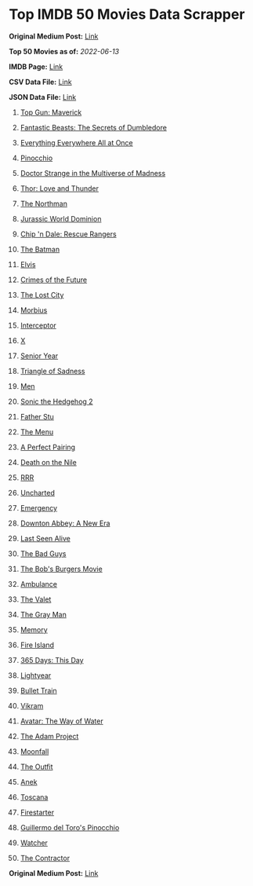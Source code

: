 # Top IMDB 50 Movies Data Scrapper

**Original Medium Post:** [Link](https://medium.com/@nishantsahoo/which-movie-should-i-watch-5c83a3c0f5b1) 

**Top 50 Movies as of:** _2022-06-13_

**IMDB Page:** [Link](http://www.imdb.com/search/title?release_date=2022,2022&title_type=feature)

**CSV Data File:** [Link](/Data/data.csv)

**JSON Data File:** [Link](/Data/data.json)

1. [Top Gun: Maverick](https://www.imdb.com/title/tt1745960/?ref_=adv_li_tt)

2. [Fantastic Beasts: The Secrets of Dumbledore](https://www.imdb.com/title/tt4123432/?ref_=adv_li_tt)

3. [Everything Everywhere All at Once](https://www.imdb.com/title/tt6710474/?ref_=adv_li_tt)

4. [Pinocchio](https://www.imdb.com/title/tt4593060/?ref_=adv_li_tt)

5. [Doctor Strange in the Multiverse of Madness](https://www.imdb.com/title/tt9419884/?ref_=adv_li_tt)

6. [Thor: Love and Thunder](https://www.imdb.com/title/tt10648342/?ref_=adv_li_tt)

7. [The Northman](https://www.imdb.com/title/tt11138512/?ref_=adv_li_tt)

8. [Jurassic World Dominion](https://www.imdb.com/title/tt8041270/?ref_=adv_li_tt)

9. [Chip 'n Dale: Rescue Rangers](https://www.imdb.com/title/tt3513500/?ref_=adv_li_tt)

10. [The Batman](https://www.imdb.com/title/tt1877830/?ref_=adv_li_tt)

11. [Elvis](https://www.imdb.com/title/tt3704428/?ref_=adv_li_tt)

12. [Crimes of the Future](https://www.imdb.com/title/tt14549466/?ref_=adv_li_tt)

13. [The Lost City](https://www.imdb.com/title/tt13320622/?ref_=adv_li_tt)

14. [Morbius](https://www.imdb.com/title/tt5108870/?ref_=adv_li_tt)

15. [Interceptor](https://www.imdb.com/title/tt14174940/?ref_=adv_li_tt)

16. [X](https://www.imdb.com/title/tt13560574/?ref_=adv_li_tt)

17. [Senior Year](https://www.imdb.com/title/tt5315212/?ref_=adv_li_tt)

18. [Triangle of Sadness](https://www.imdb.com/title/tt7322224/?ref_=adv_li_tt)

19. [Men](https://www.imdb.com/title/tt13841850/?ref_=adv_li_tt)

20. [Sonic the Hedgehog 2](https://www.imdb.com/title/tt12412888/?ref_=adv_li_tt)

21. [Father Stu](https://www.imdb.com/title/tt14439896/?ref_=adv_li_tt)

22. [The Menu](https://www.imdb.com/title/tt9764362/?ref_=adv_li_tt)

23. [A Perfect Pairing](https://www.imdb.com/title/tt15215512/?ref_=adv_li_tt)

24. [Death on the Nile](https://www.imdb.com/title/tt7657566/?ref_=adv_li_tt)

25. [RRR](https://www.imdb.com/title/tt8178634/?ref_=adv_li_tt)

26. [Uncharted](https://www.imdb.com/title/tt1464335/?ref_=adv_li_tt)

27. [Emergency](https://www.imdb.com/title/tt13650600/?ref_=adv_li_tt)

28. [Downton Abbey: A New Era](https://www.imdb.com/title/tt11703710/?ref_=adv_li_tt)

29. [Last Seen Alive](https://www.imdb.com/title/tt15004136/?ref_=adv_li_tt)

30. [The Bad Guys](https://www.imdb.com/title/tt8115900/?ref_=adv_li_tt)

31. [The Bob's Burgers Movie](https://www.imdb.com/title/tt7466442/?ref_=adv_li_tt)

32. [Ambulance](https://www.imdb.com/title/tt4998632/?ref_=adv_li_tt)

33. [The Valet](https://www.imdb.com/title/tt4081630/?ref_=adv_li_tt)

34. [The Gray Man](https://www.imdb.com/title/tt1649418/?ref_=adv_li_tt)

35. [Memory](https://www.imdb.com/title/tt11827628/?ref_=adv_li_tt)

36. [Fire Island](https://www.imdb.com/title/tt15218000/?ref_=adv_li_tt)

37. [365 Days: This Day](https://www.imdb.com/title/tt12996154/?ref_=adv_li_tt)

38. [Lightyear](https://www.imdb.com/title/tt10298810/?ref_=adv_li_tt)

39. [Bullet Train](https://www.imdb.com/title/tt12593682/?ref_=adv_li_tt)

40. [Vikram](https://www.imdb.com/title/tt9179430/?ref_=adv_li_tt)

41. [Avatar: The Way of Water](https://www.imdb.com/title/tt1630029/?ref_=adv_li_tt)

42. [The Adam Project](https://www.imdb.com/title/tt2463208/?ref_=adv_li_tt)

43. [Moonfall](https://www.imdb.com/title/tt5834426/?ref_=adv_li_tt)

44. [The Outfit](https://www.imdb.com/title/tt14114802/?ref_=adv_li_tt)

45. [Anek](https://www.imdb.com/title/tt13919802/?ref_=adv_li_tt)

46. [Toscana](https://www.imdb.com/title/tt13276352/?ref_=adv_li_tt)

47. [Firestarter](https://www.imdb.com/title/tt1798632/?ref_=adv_li_tt)

48. [Guillermo del Toro's Pinocchio](https://www.imdb.com/title/tt1488589/?ref_=adv_li_tt)

49. [Watcher](https://www.imdb.com/title/tt12004038/?ref_=adv_li_tt)

50. [The Contractor](https://www.imdb.com/title/tt10323676/?ref_=adv_li_tt)

**Original Medium Post:** [Link](https://medium.com/@nishantsahoo/which-movie-should-i-watch-5c83a3c0f5b1) 

